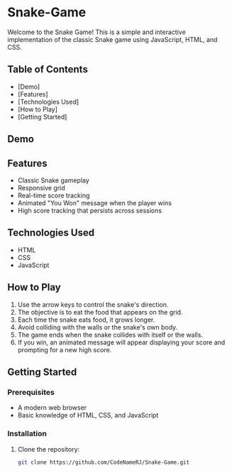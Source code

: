 # Snake-Game

Welcome to the Snake Game! This is a simple and interactive implementation of the classic Snake game using JavaScript, HTML, and CSS. 

## Table of Contents
- [Demo]
- [Features]
- [Technologies Used]
- [How to Play]
- [Getting Started]


## Demo

## Features
- Classic Snake gameplay
- Responsive grid
- Real-time score tracking
- Animated "You Won" message when the player wins
- High score tracking that persists across sessions

## Technologies Used
- HTML
- CSS
- JavaScript

## How to Play
1. Use the arrow keys to control the snake's direction.
2. The objective is to eat the food that appears on the grid.
3. Each time the snake eats food, it grows longer.
4. Avoid colliding with the walls or the snake's own body.
5. The game ends when the snake collides with itself or the walls.
6. If you win, an animated message will appear displaying your score and prompting for a new high score.

## Getting Started

### Prerequisites
- A modern web browser
- Basic knowledge of HTML, CSS, and JavaScript

### Installation
1. Clone the repository:
   ```bash
   git clone https://github.com/CodeNameRJ/Snake-Game.git
